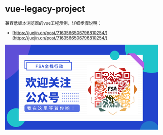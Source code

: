 # vue-legacy-project

兼容低版本浏览器的vue工程示例，详细步骤说明：
- [https://juejin.cn/post/7163566506796810254/](https://juejin.cn/post/7163566506796810254/)

![](https://github.com/LinXunFeng/LinXunFeng/raw/master/static/img/FSAQR.png)